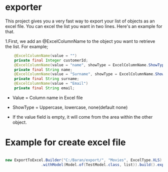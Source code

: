 # exporter
This project gives you a very fast way to export your list of objects as an excel file.
You can excel the list you want in two lines. Here's an example for that.

1.First, we add an @ExcelColumnName to the object you want to retrieve the list. For example;

```java
    @ExcelColumnName(value = "")
    private final Integer customerId;
    @ExcelColumnName(value = "name", showType = ExcelColumnName.ShowType.LOWERCASE)
    private final String name;
    @ExcelColumnName(value = "Surname", showType = ExcelColumnName.ShowType.UPPERCASE)
    private final String surname;
    @ExcelColumnName(value = "Email")
    private final String email;
```
* Value = Column name in Excel file
* ShowType = Uppercase, lowercase, none(default none)

* If the value field is empty, it will come from the area within the other object.

# Example for create excel file

```java

new ExportToExcel.Builder("C:/Baran/export/", "Movies", ExcelType.XLS)
                .withModel(Model.of(TestModel.class, list)).build().export();

```
